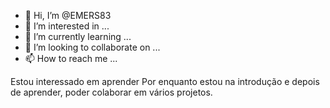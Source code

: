 - 👋 Hi, I’m @EMERS83
- 👀 I’m interested in ...
- 🌱 I’m currently learning ...
- 💞️ I’m looking to collaborate on ...
- 📫 How to reach me ...

<!---
EMERS83/EMERS83 is a ✨ special ✨ repository because its `README.md` (this file) appears on your GitHub profile.
You can click the Preview link to take a look at your changes.
--->
Estou interessado em aprender
Por enquanto estou na introdução e depois de aprender,
poder colaborar em vários projetos.

